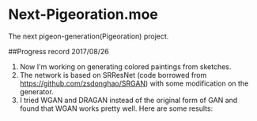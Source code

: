 # Next-Pigeoration.moe
The next pigeon-generation(Pigeoration) project.

##Progress record
2017/08/26
1. Now I'm working on generating colored paintings from sketches.
2. The network is based on SRResNet (code borrowed from https://github.com/zsdonghao/SRGAN) with some modification on the generator.
3. I tried WGAN and DRAGAN instead of the original form of GAN and found that WGAN works pretty well.
Here are some results:

